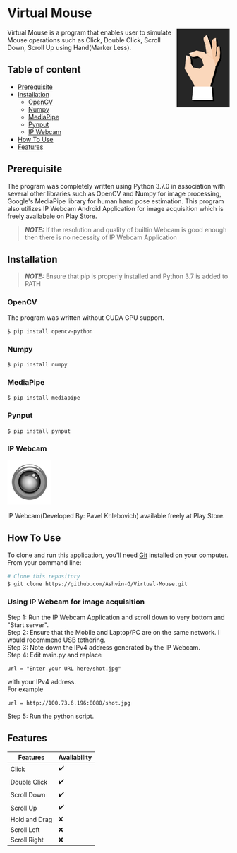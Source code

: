 # Virtual Mouse
<a href="http://www.freepik.com"><img src="images/logo.jpg" width="120" height="178" align="right" alt="Designed by macrovector_official / Freepik"></a>
Virtual Mouse is a program that enables user to simulate Mouse operations such as Click, Double Click, Scroll Down, Scroll Up using Hand(Marker Less).

## Table of content
- [Prerequisite](#Prerequisite)
- [Installation](#Installation)
    - [OpenCV](#OpenCV)
    - [Numpy](#Numpy)
    - [MediaPipe](#MediaPipe)
    - [Pynput](#Pynput)
    - [IP Webcam](#IP-Webcam)
- [How To Use](#How-To-Use)
- [Features](#Features)

  
       
   


## Prerequisite
The program was completely written using Python 3.7.0 in association with several other libraries such as OpenCV and Numpy for image processing, Google's MediaPipe library for human hand pose estimation. This program also utilizes IP Webcam Android Application for image acquisition which is freely availabale on Play Store.
> **_NOTE:_**  If the resolution and quality of builtin Webcam is good enough then there is no necessity of IP Webcam Application
>

## Installation
> **_NOTE:_**  Ensure that pip is properly installed and Python 3.7 is added to PATH
### OpenCV
The program was written without CUDA GPU support.
```
$ pip install opencv-python
```
### Numpy
```
$ pip install numpy
```
### MediaPipe
```
$ pip install mediapipe
```
### Pynput
```
$ pip install pynput
```
### IP Webcam
<img src="images/Webcam.JPG" width="100" height="100"  alt="IP Webcam">
<p>IP Webcam(Developed By: Pavel Khlebovich) available freely at Play Store.</p>

## How To Use
To clone and run this application, you'll need [Git](https://git-scm.com) installed on your computer. From your command line:
```bash
# Clone this repository
$ git clone https://github.com/Ashvin-G/Virtual-Mouse.git
```
### Using IP Webcam for image acquisition
Step 1: Run the IP Webcam Application and scroll down to very bottom and "Start server".<br>
Step 2: Ensure that the Mobile and Laptop/PC are on the same network. I would recommend USB tethering.<br>
Step 3: Note down the IPv4 address generated by the IP Webcam.<br>
Step 4: Edit main.py and replace<br>
```
url = "Enter your URL here/shot.jpg"
```
with your IPv4 address.<br>
For example
```
url = http://100.73.6.196:8080/shot.jpg
```
Step 5: Run the python script.







## Features
| Features  | Availability |
| ------------- | ------------- |
| Click  | :heavy_check_mark:  |
| Double Click  | :heavy_check_mark:  |
| Scroll Down  | :heavy_check_mark:  |
| Scroll Up  | :heavy_check_mark:  |
| Hold and Drag  | :x: |
| Scroll Left  | :x:  |
| Scroll Right | :x:  |




